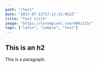 ```yaml
---
path: "/test"
date: "2017-07-12T17:12:33.962Z"
title: "Test title"
image: "https://lorempixel.com/400/225/"
tags: ["latin", "sample", "test"]
---
```


## This is an h2

This is a paragraph.



